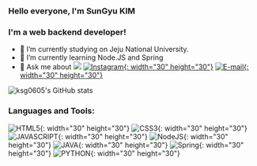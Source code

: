 ### Hello everyone, I'm SunGyu KIM

### I'm a web backend developer!

- 🔭 I’m currently studying on Jeju National University.
- 🌱 I’m currently learning Node.JS and Spring
- 💬 Ask me about <a href="https://www.instagram.com/sunny__kyu/?hl=ko" height="30" width="30"> <img src="(https://cdn-icons-png.flaticon.com/128/2111/2111463.png"></a> [![Instagram](https://cdn-icons-png.flaticon.com/128/2111/2111463.png){: width="30" height="30"}](https://www.instagram.com/sunny__kyu/?hl=ko) [![E-mail](https://cdn-icons-png.flaticon.com/128/732/732200.png){: width="30" height="30"}](ksg0605@gmail.com)

![ksg0605's GitHub stats](https://github-readme-stats.vercel.app/api?username=ksg0605&show_icons=true)

### Languages and Tools:
![HTML5](https://cdn-icons-png.flaticon.com/128/732/732212.png){: width="30" height="30"}
![CSS3](https://cdn-icons-png.flaticon.com/128/732/732190.png){: width="30" height="30"}
![JAVASCRIPT](https://cdn-icons-png.flaticon.com/128/919/919828.png){: width="30" height="30"}
![NodeJS](https://cdn-icons-png.flaticon.com/128/919/919825.png){: width="30" height="30"}
![JAVA](https://cdn-icons.flaticon.com/png/128/143/premium/143687.png?token=exp=1635054669~hmac=28223066c62f68aa4c25702c2a20105b){: width="30" height="30"}
![Spring](https://img1.daumcdn.net/thumb/R800x0/?scode=mtistory2&fname=https%3A%2F%2Fblog.kakaocdn.net%2Fdn%2FZYQau%2FbtqJMvCrzlO%2FRtmwZekQC5ZjUtVjwXDt21%2Fimg.png){: width="30" height="30"}
![PYTHON](https://cdn-icons.flaticon.com/png/128/3098/premium/3098090.png?token=exp=1635054792~hmac=df7165b5fc564df461c130d92c79e0ac){: width="30" height="30"}
